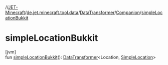 //[JET-Minecraft](../../../../index.md)/[de.jet.minecraft.tool.data](../../index.md)/[DataTransformer](../index.md)/[Companion](index.md)/[simpleLocationBukkit](simple-location-bukkit.md)

# simpleLocationBukkit

[jvm]\
fun [simpleLocationBukkit](simple-location-bukkit.md)(): [DataTransformer](../index.md)&lt;Location, [SimpleLocation](../../../de.jet.minecraft.tool.display.world/-simple-location/index.md)&gt;

